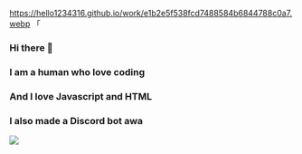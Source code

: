https://hello1234316.github.io/work/e1b2e5f538fcd7488584b6844788c0a7.webp 「

### Hi there 👋

### I am a human who love coding

### And I love Javascript and HTML

### I also made a Discord bot awa

![](https://github-readme-stats.vercel.app/api?username=hello1234316)

